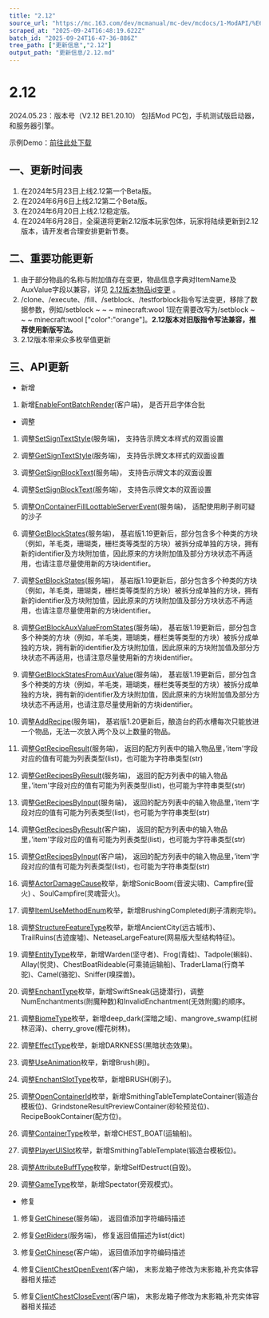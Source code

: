```yaml
---
title: "2.12"
source_url: "https://mc.163.com/dev/mcmanual/mc-dev/mcdocs/1-ModAPI/%E6%9B%B4%E6%96%B0%E4%BF%A1%E6%81%AF/2.12.html"
scraped_at: "2025-09-24T16:48:19.622Z"
batch_id: "2025-09-24T16-47-36-886Z"
tree_path: ["更新信息","2.12"]
output_path: "更新信息/2.12.md"
---
```


#  2.12

2024.05.23：版本号（V2.12 BE1.20.10） 包括Mod PC包，手机测试版启动器，和服务器引擎。

示例Demo：[前往此处下载](https://mc.163.com/dev/mcmanual/mc-dev/mcguide/20-玩法开发/13-模组SDK编程/60-Demo示例.html)

##  一、更新时间表

1.  在2024年5月23日上线2.12第一个Beta版。
2.  在2024年6月6日上线2.12第二个Beta版。
3.  在2024年6月20日上线2.12稳定版。
4.  在2024年6月28日，全渠道将更新2.12版本玩家包体，玩家将陆续更新到2.12版本，请开发者合理安排更新节奏。

##  二、重要功能更新

1.  由于部分物品的名称与附加值存在变更，物品信息字典对ItemName及AuxValue字段以兼容，详见 [2.12版本物品id变更](https://mc.163.com/dev/mcmanual/mc-dev/mcguide/20-玩法开发/13-模组SDK编程/2-Python脚本开发/100-2.12版本物品id变更.html) 。
2.  /clone、/execute、/fill、/setblock、/testforblock指令写法变更，移除了数据参数，例如/setblock ~ ~ ~ minecraft:wool 1现在需要改写为/setblock ~ ~ ~ minecraft:wool \["color":"orange"\]。**2.12版本对旧版指令写法兼容，推荐使用新版写法。**
3.  2.12版本带来众多枚举值更新

##  三、API更新

*   新增

1.  新增[EnableFontBatchRender](/接口/自定义UI/通用#enablefontbatchrender)(客户端)， 是否开启字体合批

*   调整

1.  调整[SetSignTextStyle](/接口/方块/告示牌#setsigntextstyle)(服务端)， 支持告示牌文本样式的双面设置
    
2.  调整[GetSignTextStyle](/接口/方块/告示牌#getsigntextstyle)(服务端)， 支持告示牌文本样式的双面设置
    
3.  调整[GetSignBlockText](/接口/方块/告示牌#getsignblocktext)(服务端)， 支持告示牌文本的双面设置
    
4.  调整[SetSignBlockText](/接口/方块/告示牌#setsignblocktext)(服务端)， 支持告示牌文本的双面设置
    
5.  调整[OnContainerFillLoottableServerEvent](/事件/世界#oncontainerfillloottableserverevent)(服务端)， 适配使用刷子刷可疑的沙子
    
6.  调整[GetBlockStates](/接口/方块/方块状态与附加值#getblockstates)(服务端)， 基岩版1.19更新后，部分包含多个种类的方块（例如，羊毛类，珊瑚类，栅栏类等类型的方块）被拆分成单独的方块，拥有新的identifier及方块附加值，因此原来的方块附加值及部分方块状态不再适用，也请注意尽量使用新的方块identifier。
    
7.  调整[SetBlockStates](/接口/方块/方块状态与附加值#setblockstates)(服务端)， 基岩版1.19更新后，部分包含多个种类的方块（例如，羊毛类，珊瑚类，栅栏类等类型的方块）被拆分成单独的方块，拥有新的identifier及方块附加值，因此原来的方块附加值及部分方块状态不再适用，也请注意尽量使用新的方块identifier。
    
8.  调整[GetBlockAuxValueFromStates](/接口/方块/方块状态与附加值#getblockauxvaluefromstates)(服务端)， 基岩版1.19更新后，部分包含多个种类的方块（例如，羊毛类，珊瑚类，栅栏类等类型的方块）被拆分成单独的方块，拥有新的identifier及方块附加值，因此原来的方块附加值及部分方块状态不再适用，也请注意尽量使用新的方块identifier。
    
9.  调整[GetBlockStatesFromAuxValue](/接口/方块/方块状态与附加值#getblockstatesfromauxvalue)(服务端)， 基岩版1.19更新后，部分包含多个种类的方块（例如，羊毛类，珊瑚类，栅栏类等类型的方块）被拆分成单独的方块，拥有新的identifier及方块附加值，因此原来的方块附加值及部分方块状态不再适用，也请注意尽量使用新的方块identifier。
    
10.  调整[AddRecipe](/接口/世界/配方#addrecipe)(服务端)， 基岩版1.20更新后，酿造台的药水槽每次只能放进一个物品，无法一次放入两个及以上数量的物品。
     
11.  调整[GetRecipeResult](/接口/世界/配方#getreciperesult)(服务端)， 返回的配方列表中的输入物品里，’item'字段对应的值有可能为列表类型(list)，也可能为字符串类型(str)
     
12.  调整[GetRecipesByResult](/接口/世界/配方#getrecipesbyresult)(服务端)， 返回的配方列表中的输入物品里，’item'字段对应的值有可能为列表类型(list)，也可能为字符串类型(str)
     
13.  调整[GetRecipesByInput](/接口/世界/配方#getrecipesbyinput)(服务端)， 返回的配方列表中的输入物品里，’item'字段对应的值有可能为列表类型(list)，也可能为字符串类型(str)
     
14.  调整[GetRecipesByResult](/接口/世界/配方#getrecipesbyresult)(客户端)， 返回的配方列表中的输入物品里，’item'字段对应的值有可能为列表类型(list)，也可能为字符串类型(str)
     
15.  调整[GetRecipesByInput](/接口/世界/配方#getrecipesbyinput)(客户端)， 返回的配方列表中的输入物品里，’item'字段对应的值有可能为列表类型(list)，也可能为字符串类型(str)
     
16.  调整[ActorDamageCause](/枚举值/ActorDamageCause)枚举，新增SonicBoom(音波尖啸)、Campfire(营火) 、SoulCampfire(灵魂营火)。
     
17.  调整[ItemUseMethodEnum](/枚举值/ItemUseMethodEnum)枚举，新增BrushingCompleted(刷子清刷完毕)。
     
18.  调整[StructureFeatureType](/枚举值/StructureFeatureType)枚举，新增AncientCity(远古城市)、TrailRuins(古迹废墟)、NeteaseLargeFeature(网易版大型结构特征)。
     
19.  调整[EntityType](/枚举值/EntityType)枚举，新增Warden(坚守者)、Frog(青蛙)、Tadpole(蝌蚪)、Allay(悦灵)、ChestBoatRideable(可乘骑运输船)、TraderLlama(行商羊驼)、Camel(骆驼)、Sniffer(嗅探兽)。
     
20.  调整[EnchantType](/枚举值/EnchantType)枚举，新增SwiftSneak(迅捷潜行)，调整NumEnchantments(附魔种数)和InvalidEnchantment(无效附魔)的顺序。
     
21.  调整[BiomeType](/枚举值/BiomeType)枚举，新增deep\_dark(深暗之域)、mangrove\_swamp(红树林沼泽)、cherry\_grove(樱花树林)。
     
22.  调整[EffectType](/枚举值/EffectType)枚举，新增DARKNESS(黑暗状态效果)。
     
23.  调整[UseAnimation](/枚举值/UseAnimation)枚举，新增Brush(刷)。
     
24.  调整[EnchantSlotType](/枚举值/EnchantSlotType)枚举，新增BRUSH(刷子)。
     
25.  调整[OpenContainerId](/枚举值/OpenContainerId)枚举，新增SmithingTableTemplateContainer(锻造台模板位)、GrindstoneResultPreviewContainer(砂轮预览位)、RecipeBookContainer(配方位)。
     
26.  调整[ContainerType](/枚举值/ContainerType)枚举，新增CHEST\_BOAT(运输船)。
     
27.  调整[PlayerUISlot](/枚举值/PlayerUISlot)枚举，新增SmithingTableTemplate(锻造台模板位)。
     
28.  调整[AttributeBuffType](/枚举值/AttributeBuffType)枚举，新增SelfDestruct(自毁)。
     
29.  调整[GameType](/枚举值/GameType)枚举，新增Spectator(旁观模式)。
     

*   修复

1.  修复[GetChinese](/接口/通用/工具#getchinese)(服务端)， 返回值添加字符编码描述
    
2.  修复[GetRiders](/接口/实体/行为#getriders)(服务端)， 修复返回值描述为list(dict)
    
3.  修复[GetChinese](/接口/通用/工具#getchinese)(客户端)， 返回值添加字符编码描述
    
4.  修复[ClientChestOpenEvent](/事件/UI#clientchestopenevent)(客户端)， 末影龙箱子修改为末影箱,补充实体容器相关描述
    
5.  修复[ClientChestCloseEvent](/事件/UI#clientchestcloseevent)(客户端)， 末影龙箱子修改为末影箱,补充实体容器相关描述